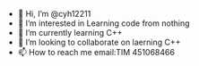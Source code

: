 - 👋 Hi, I’m @cyh12211
- 👀 I’m interested in Learning code from nothing
- 🌱 I’m currently learning C++
- 💞️ I’m looking to collaborate on laerning C++
- 📫 How to reach me email:TIM 451068466

<!---
cyh12211/cyh12211 is a ✨ special ✨ repository because its `README.md` (this file) appears on your GitHub profile.
You can click the Preview link to take a look at your changes.
--->
